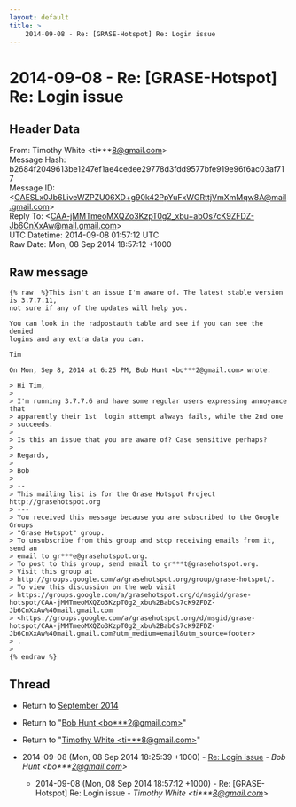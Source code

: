 ```yaml
---
layout: default
title: >
    2014-09-08 - Re: [GRASE-Hotspot] Re: Login issue
---
```


# 2014-09-08 - Re: [GRASE-Hotspot] Re: Login issue

## Header Data

From: Timothy White \<ti***8@gmail.com\><br>
Message Hash: b2684f2049613be1247ef1ae4cedee29778d3fdd9577bfe919e96f6ac03af717<br>
Message ID: \<CAESLx0Jb6LiveWZPZU06XD+g90k42PpYuFxWGRttjVmXmMqw8A@mail.gmail.com\><br>
Reply To: \<CAA-jMMTmeoMXQZo3KzpT0g2_xbu+abOs7cK9ZFDZ-Jb6CnXxAw@mail.gmail.com\><br>
UTC Datetime: 2014-09-08 01:57:12 UTC<br>
Raw Date: Mon, 08 Sep 2014 18:57:12 +1000<br>

## Raw message

```
{% raw  %}This isn't an issue I'm aware of. The latest stable version is 3.7.7.11,
not sure if any of the updates will help you.

You can look in the radpostauth table and see if you can see the denied
logins and any extra data you can.

Tim

On Mon, Sep 8, 2014 at 6:25 PM, Bob Hunt <bo***2@gmail.com> wrote:

> Hi Tim,
>
> I'm running 3.7.7.6 and have some regular users expressing annoyance that
> apparently their 1st  login attempt always fails, while the 2nd one
> succeeds.
>
> Is this an issue that you are aware of? Case sensitive perhaps?
>
> Regards,
>
> Bob
>
> --
> This mailing list is for the Grase Hotspot Project http://grasehotspot.org
> ---
> You received this message because you are subscribed to the Google Groups
> "Grase Hotspot" group.
> To unsubscribe from this group and stop receiving emails from it, send an
> email to gr***e@grasehotspot.org.
> To post to this group, send email to gr***t@grasehotspot.org.
> Visit this group at
> http://groups.google.com/a/grasehotspot.org/group/grase-hotspot/.
> To view this discussion on the web visit
> https://groups.google.com/a/grasehotspot.org/d/msgid/grase-hotspot/CAA-jMMTmeoMXQZo3KzpT0g2_xbu%2BabOs7cK9ZFDZ-Jb6CnXxAw%40mail.gmail.com
> <https://groups.google.com/a/grasehotspot.org/d/msgid/grase-hotspot/CAA-jMMTmeoMXQZo3KzpT0g2_xbu%2BabOs7cK9ZFDZ-Jb6CnXxAw%40mail.gmail.com?utm_medium=email&utm_source=footer>
> .
>
{% endraw %}
```

## Thread

+ Return to [September 2014](/archive/2014/09)

+ Return to "[Bob Hunt <bo***2<span>@</span>gmail.com>](/authors/bo___2_at_gmail_com)"
+ Return to "[Timothy White <ti***8<span>@</span>gmail.com>](/authors/ti___8_at_gmail_com)"

+ 2014-09-08 (Mon, 08 Sep 2014 18:25:39 +1000) - [Re: Login issue](/archive/2014/09/c9efebab53151a264767fc86b23bc49fe1eeb52673c92a8bc88208d1f9b7b94a) - _Bob Hunt \<bo***2@gmail.com\>_
  + 2014-09-08 (Mon, 08 Sep 2014 18:57:12 +1000) - Re: [GRASE-Hotspot] Re: Login issue - _Timothy White \<ti***8@gmail.com\>_

